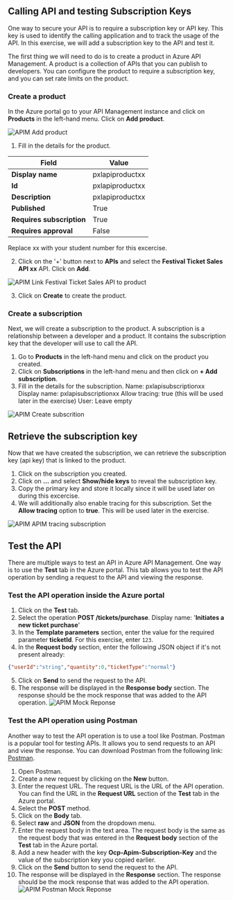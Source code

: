 ## Calling API and testing Subscription Keys
One way to secure your API is to require a subscription key or API key. This key is used to identify the calling application and to track the usage of the API. In this exercise, we will add a subscription key to the API and test it.

The first thing we will need to do is to create a product in Azure API Management. A product is a collection of APIs that you can publish to developers. You can configure the product to require a subscription key, and you can set rate limits on the product.

### Create a product
In the Azure portal go to your API Management instance and click on **Products** in the left-hand menu. Click on **Add product**.

  ![APIM Add product](../../assets/images/apim-add-product.png)

1) Fill in the details for the product.

| Field                | Value                        |
|----------------------|------------------------------|
| **Display name**     | pxlapiproductxx              |
| **Id**               | pxlapiproductxx              |
| **Description**      | pxlapiproductxx  |
| **Published**        | True                         |
| **Requires subscription** | True                   |
| **Requires approval** | False                      |

Replace xx with your student number for this excercise.

2) Click on the '+' button next to **APIs** and select the **Festival Ticket Sales API xx** API. Click on **Add**.

  ![APIM Link Festival Ticket Sales API to product](../../assets/images/apim-link-api-to-product.png)

3) Click on **Create** to create the product.

### Create a subscription
Next, we will create a subscription to the product. A subscription is a relationship between a developer and a product. It contains the subscription key that the developer will use to call the API.

1) Go to **Products** in the left-hand menu and click on the product you created.
2) Click on **Subscriptions** in the left-hand menu and then click on **+ Add subscription**.
3) Fill in the details for the subscription.
Name: pxlapisubscriptionxx
Display name: pxlapisubscriptionxx
Allow tracing: true (this will be used later in the exercise)
User: Leave empty

![APIM Create subscrition](../../assets/images/apim-create-subscription.png)

## Retrieve the subscription key
Now that we have created the subscription, we can retrieve the subscription key (api key) that is linked to the product.

1) Click on the subscription you created.
2) Click on **...** and select **Show/hide keys** to reveal the subscription key.
3) Copy the primary key and store it locally since it will be used later on during this excercise.
4) We will additionally also enable tracing for this subscription. Set the **Allow tracing** option to **true**. This will be used later in the exercise.

![APIM APIM tracing subscription](../../assets/images/apim-tracing-subscription.png)
## Test the API
There are multiple ways to test an API in Azure API Management. One way is to use the **Test** tab in the Azure portal. This tab allows you to test the API operation by sending a request to the API and viewing the response.

### Test the API operation inside the Azure portal
1) Click on the **Test** tab.
2) Select the operation **POST /tickets/purchase**. Display name: '**Initiates a new ticket purchase**'
3) In the **Template parameters** section, enter the value for the required parameter **ticketId**. For this exercise, enter `123`.
4) In the **Request body** section, enter the following JSON object if it's not present already:

```json
{"userId":"string","quantity":0,"ticketType":"normal"}
```
5) Click on **Send** to send the request to the API.
6) The response will be displayed in the **Response body** section. The response should be the mock response that was added to the API operation.
![APIM Mock Reponse](../../assets/images/apim-mock-response.png)

### Test the API operation using Postman
Another way to test the API operation is to use a tool like Postman. Postman is a popular tool for testing APIs. It allows you to send requests to an API and view the response. You can download Postman from the following link: [Postman](https://www.postman.com/downloads/).

1) Open Postman.
2) Create a new request by clicking on the **New** button.
3) Enter the request URL. The request URL is the URL of the API operation. You can find the URL in the **Request URL** section of the **Test** tab in the Azure portal.
4) Select the **POST** method.
5) Click on the **Body** tab.
6) Select **raw** and **JSON** from the dropdown menu.
7) Enter the request body in the text area. The request body is the same as the request body that was entered in the **Request body** section of the **Test** tab in the Azure portal.
8) Add a new header with the key **Ocp-Apim-Subscription-Key** and the value of the subscription key you copied earlier.
9) Click on the **Send** button to send the request to the API.
10) The response will be displayed in the **Response** section. The response should be the mock response that was added to the API operation.
![APIM Postman Mock Reponse](../../assets/images/apim-postman-mock-response.png)
